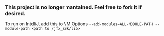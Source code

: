 ### This project is no longer mantained. Feel free to fork it if desired.

To run on IntelliJ, add this to VM Options 
``--add-modules=ALL-MODULE-PATH --module-path <path to /jfx_sdk/lib>``
